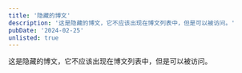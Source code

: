 ```yaml
---
title: '隐藏的博文'
description: '这是隐藏的博文，它不应该出现在博文列表中，但是可以被访问。'
pubDate: '2024-02-25'
unlisted: true
---
```


这是隐藏的博文，它不应该出现在博文列表中，但是可以被访问。
